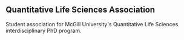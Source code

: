 ## Quantitative Life Sciences Association

Student association for McGill University's Quantitative Life Sciences interdisciplinary PhD program.
